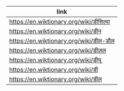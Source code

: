 |link|
|----|
|https://en.wiktionary.org/wiki/डीसिल्वा|
|https://en.wiktionary.org/wiki/डीन|
|https://en.wiktionary.org/wiki/डील-डौल|
|https://en.wiktionary.org/wiki/डीज़ल|
|https://en.wiktionary.org/wiki/डीयू|
|https://en.wiktionary.org/wiki/डी|
|https://en.wiktionary.org/wiki/डील|
